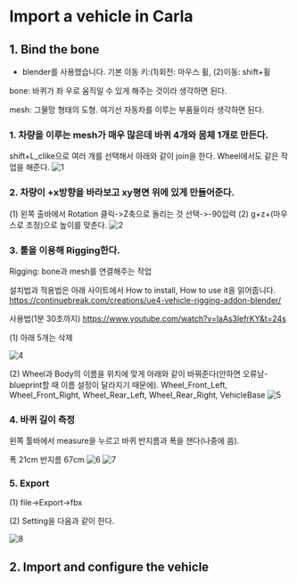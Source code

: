 # Import a vehicle in Carla

## 1. Bind the bone
* blender를 사용했습니다. 기본 이동 키:(1)회전: 마우스 휠, (2)이동: shift+휠

bone: 바퀴가 좌 우로 움직일 수 있게 해주는 것이라 생각하면 된다.

mesh: 그물망 형태의 도형. 여기선 자동차를 이루는 부품들이라 생각하면 된다.

### 1. 차량을 이루는 mesh가 매우 많은데 바퀴 4개와 몸체 1개로 만든다.

 shift+L_clike으로 여러 개를 선택해서 아래와 같이 join을 한다.
 Wheel에서도 같은 작업을 해준다.
 ![1](https://github.com/Shim2751/VIL_Sensor.github.io/blob/main/img/join.png)
 
### 2. 차량이 +x방향을 바라보고 xy평면 위에 있게 만들어준다.
 (1) 왼쪽 출바에서 Rotation 클릭->Z축으로 돌리는 것 선택->-90입력
 (2) g+z+(마우스로 조정)으로 높이를 맞춘다.
 ![2](https://github.com/Shim2751/VIL_Sensor.github.io/blob/main/img/x_forward.png)
 
### 3. 툴을 이용해 Rigging한다.
Rigging: bone과 mesh를 연결해주는 작업

설치법과 적용법은 아래 사이트에서 How to install, How to use it을 읽어줍니다.
https://continuebreak.com/creations/ue4-vehicle-rigging-addon-blender/

사용법(1분 30초까지)
https://www.youtube.com/watch?v=laAs3lefrKY&t=24s

(1) 아래 5개는 삭제

![4](https://github.com/Shim2751/VIL_Sensor.github.io/blob/main/img/del.png)

(2) Wheel과 Body의 이름을 위치에 맞게 아래와 같이 바꿔준다(안하면 오류남-blueprint할 때 이름 설정이 달라지기 때문에).
 Wheel_Front_Left, Wheel_Front_Right, Wheel_Rear_Left, Wheel_Rear_Right, VehicleBase
![5](https://github.com/Shim2751/VIL_Sensor.github.io/blob/main/img/rigging.png)

### 4. 바퀴 길이 측정
왼쪽 툴바에서 measure을 누르고 바퀴 반지름과 폭을 잰다(나중에 씀).

폭 21cm 반지름 67cm
![6](https://github.com/Shim2751/VIL_Sensor.github.io/blob/main/img/calibration_1.png)
![7](https://github.com/Shim2751/VIL_Sensor.github.io/blob/main/img/calibration.png)

### 5. Export
(1) file->Export->fbx

(2) Setting을 다음과 같이 한다.

![8](https://github.com/Shim2751/VIL_Sensor.github.io/blob/main/img/setting.png)

## 2. Import and configure the vehicle
